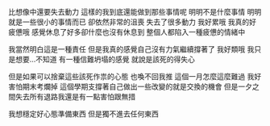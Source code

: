 比想像中還要失去動力 這樣的我到底還能做到那些事情呢
明明不是什麼事情 明明就是一些很小的事情而已 卻依然非常的沮喪 失去了很多動力 我好累哦 我真的好疲憊哦 感覺休息了好多卻什麼也沒有休息到 整個人都陷入一種疲憊的情緒中

我當然明白這是一種責任 但是我真的感覺自己沒有力氣繼續撐著了 我好類哦 我只是想要...不知道 有一種信難坍塌的感覺 就說是該死的得失心

但是如果可以捨棄這些該死作祟的心態 也喚不回我推 這個一月怎麼這麼難過 我好害怕期末考爛掉 這個學期支撐著自己做出一些改變的就是交換的機會 但是一夕之間失去所有退路我還是有一點害怕跟無措

我想穩定好心態準備東西 但是獨不進去任何東西